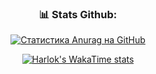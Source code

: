 <h3 align="center"> 📊 Stats Github: </h3>

</div>
<div align="center">
  
[![Статистика Anurag на GitHub](https://github-readme-stats.vercel.app/api?username=tohiro15&show_icons=true&theme=dracula)](https://github.com/anuraghazra/github-readme-stats)

</div>
<div align="center">
  
[![Harlok's WakaTime stats](https://github-readme-stats.vercel.app/api/wakatime?username=@tohiro&show_icons=true&layout=compact&theme=dracula)](https://github.com/anuraghazra/github-readme-stats)

</div>
